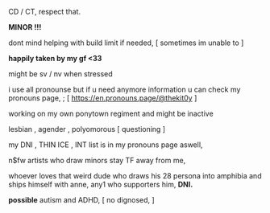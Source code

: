 CD / CT, respect that. 

****MINOR !!!****

dont mind helping with build limit if needed, [ sometimes im unable to ]

**happily taken by my gf <33**

might be sv / nv when stressed

i use all pronounse but if u need anymore information u can check my pronouns page, ; [ https://en.pronouns.page/@thekit0y ]

working on my own ponytown regiment and might be inactive

lesbian , agender , polyomorous [ questioning ]

my DNI , THIN ICE , INT list is in my pronouns page aswell,

n$fw artists who draw minors stay TF away from me,

whoever loves that weird dude who draws his 28 persona into amphibia and ships himself with anne, any1 who supporters him, **DNI.**

**possible** autism and ADHD, [ no dignosed, ]
